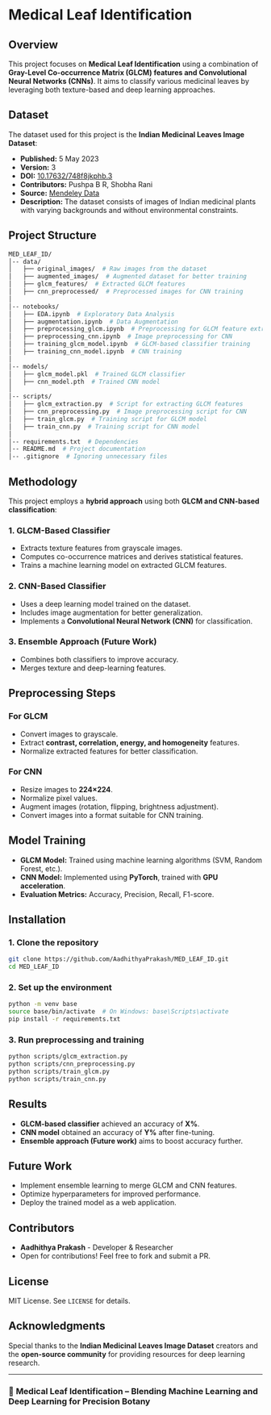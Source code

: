 # Medical Leaf Identification

## Overview

This project focuses on **Medical Leaf Identification** using a combination of **Gray-Level Co-occurrence Matrix (GLCM) features and Convolutional Neural Networks (CNNs)**. It aims to classify various medicinal leaves by leveraging both texture-based and deep learning approaches.

## Dataset

The dataset used for this project is the **Indian Medicinal Leaves Image Dataset**:

- **Published:** 5 May 2023  
- **Version:** 3  
- **DOI:** [10.17632/748f8jkphb.3](https://doi.org/10.17632/748f8jkphb.3)  
- **Contributors:** Pushpa B R, Shobha Rani  
- **Source:** [Mendeley Data](https://data.mendeley.com/datasets/748f8jkphb/3)  
- **Description:** The dataset consists of images of Indian medicinal plants with varying backgrounds and without environmental constraints.

## Project Structure

```bash
MED_LEAF_ID/
│-- data/
│   ├── original_images/  # Raw images from the dataset
│   ├── augmented_images/  # Augmented dataset for better training
│   ├── glcm_features/  # Extracted GLCM features
│   ├── cnn_preprocessed/  # Preprocessed images for CNN training
│
│-- notebooks/
│   ├── EDA.ipynb  # Exploratory Data Analysis
│   ├── augmentation.ipynb  # Data Augmentation
│   ├── preprocessing_glcm.ipynb  # Preprocessing for GLCM feature extraction
│   ├── preprocessing_cnn.ipynb  # Image preprocessing for CNN
│   ├── training_glcm_model.ipynb  # GLCM-based classifier training
│   ├── training_cnn_model.ipynb  # CNN training
│
│-- models/
│   ├── glcm_model.pkl  # Trained GLCM classifier
│   ├── cnn_model.pth  # Trained CNN model
│
│-- scripts/
│   ├── glcm_extraction.py  # Script for extracting GLCM features
│   ├── cnn_preprocessing.py  # Image preprocessing script for CNN
│   ├── train_glcm.py  # Training script for GLCM model
│   ├── train_cnn.py  # Training script for CNN model
│
│-- requirements.txt  # Dependencies
│-- README.md  # Project documentation
│-- .gitignore  # Ignoring unnecessary files
```

## Methodology

This project employs a **hybrid approach** using both **GLCM and CNN-based classification**:

### 1. **GLCM-Based Classifier**

- Extracts texture features from grayscale images.
- Computes co-occurrence matrices and derives statistical features.
- Trains a machine learning model on extracted GLCM features.

### 2. **CNN-Based Classifier**

- Uses a deep learning model trained on the dataset.
- Includes image augmentation for better generalization.
- Implements a **Convolutional Neural Network (CNN)** for classification.

### 3. **Ensemble Approach (Future Work)**

- Combines both classifiers to improve accuracy.
- Merges texture and deep-learning features.

## Preprocessing Steps

### For **GLCM**

- Convert images to grayscale.
- Extract **contrast, correlation, energy, and homogeneity** features.
- Normalize extracted features for better classification.

### For **CNN**

- Resize images to **224×224**.
- Normalize pixel values.
- Augment images (rotation, flipping, brightness adjustment).
- Convert images into a format suitable for CNN training.

## Model Training

- **GLCM Model:** Trained using machine learning algorithms (SVM, Random Forest, etc.).
- **CNN Model:** Implemented using **PyTorch**, trained with **GPU acceleration**.
- **Evaluation Metrics:** Accuracy, Precision, Recall, F1-score.

## Installation

### 1. Clone the repository

```bash
git clone https://github.com/AadhithyaPrakash/MED_LEAF_ID.git
cd MED_LEAF_ID
```

### 2. Set up the environment

```bash
python -m venv base
source base/bin/activate  # On Windows: base\Scripts\activate
pip install -r requirements.txt
```

### 3. Run preprocessing and training

```bash
python scripts/glcm_extraction.py
python scripts/cnn_preprocessing.py
python scripts/train_glcm.py
python scripts/train_cnn.py
```

## Results

- **GLCM-based classifier** achieved an accuracy of **X%**.
- **CNN model** obtained an accuracy of **Y%** after fine-tuning.
- **Ensemble approach (Future work)** aims to boost accuracy further.

## Future Work

- Implement ensemble learning to merge GLCM and CNN features.
- Optimize hyperparameters for improved performance.
- Deploy the trained model as a web application.

## Contributors

- **Aadhithya Prakash** - Developer & Researcher
- Open for contributions! Feel free to fork and submit a PR.

## License

MIT License. See `LICENSE` for details.

## Acknowledgments

Special thanks to the **Indian Medicinal Leaves Image Dataset** creators and the **open-source community** for providing resources for deep learning research.

---

### 🌿 **Medical Leaf Identification – Blending Machine Learning and Deep Learning for Precision Botany**
